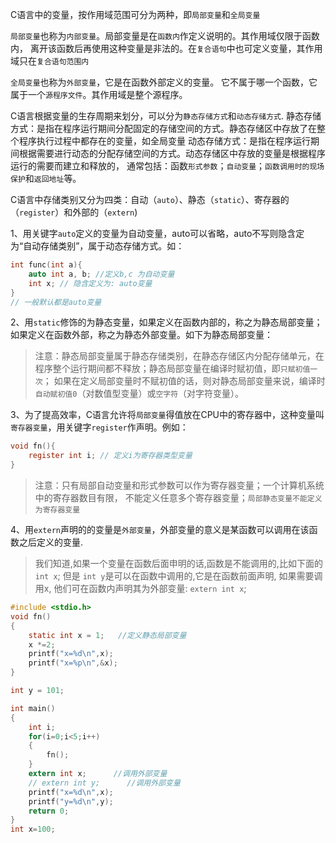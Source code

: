 C语言中的变量，按作用域范围可分为两种，即`局部变量`和`全局变量`

`局部变量`也称为`内部变量`。局部变量是在`函数内`作定义说明的。其作用域仅限于函数内， 
离开该函数后再使用这种变量是非法的。在`复合语句`中也可定义变量，其作用域只在`复合语句范围内`

`全局变量`也称为`外部变量`，它是在函数外部定义的变量。
它不属于哪一个函数，它属于一个`源程序文件`。其作用域是整个源程序。


C语言根据变量的生存周期来划分，可以分为`静态存储方式`和`动态存储方式`.
静态存储方式：是指在程序运行期间分配固定的存储空间的方式。静态存储区中存放了在整个程序执行过程中都存在的变量，如全局变量
动态存储方式：是指在程序运行期间根据需要进行动态的分配存储空间的方式。动态存储区中存放的变量是根据程序运行的需要而建立和释放的，
通常包括：函数`形式参数`；`自动变量`；`函数调用时的现场保护`和`返回地址`等。

C语言中存储类别又分为四类：自动（`auto`）、静态（`static`）、寄存器的（`register`）和外部的（`extern`)

1、用关键字`auto`定义的变量为自动变量，auto可以省略，auto不写则隐含定为“自动存储类别”，属于动态存储方式。如：
```c
int func(int a){
    auto int a, b; //定义b,c 为自动变量
    int x; // 隐含定义为: auto变量
}
// 一般默认都是auto变量
```

2、用`static`修饰的为静态变量，如果定义在函数内部的，称之为静态局部变量；如果定义在函数外部，称之为静态外部变量。如下为静态局部变量：
> 注意：静态局部变量属于静态存储类别，在静态存储区内分配存储单元，在程序整个运行期间都不释放；静态局部变量在编译时赋初值，即`只赋初值一次`；
> 如果在定义局部变量时不赋初值的话，则对静态局部变量来说，编译时`自动赋初值0`（对数值型变量）或`空字符`（对字符变量）。


3、为了提高效率，C语言允许将`局部变量`得值放在CPU中的寄存器中，这种变量叫`寄存器变量`，用关键字`register`作声明。例如：
```c
void fn(){
    register int i; // 定义i为寄存器类型变量
}
```

> 注意：只有局部自动变量和形式参数可以作为寄存器变量；一个计算机系统中的寄存器数目有限，
> 不能定义任意多个寄存器变量；`局部静态变量不能定义为寄存器变量`

4、用`extern`声明的的变量是`外部变量`，外部变量的意义是某函数可以调用在该函数之后定义的变量.
> 我们知道,如果一个变量在函数后面申明的话,函数是不能调用的,比如下面的 `int x`; 但是 `int y`是可以在函数中调用的,它是在函数前面声明,
> 如果需要调用x, 他们可在函数内声明其为外部变量: `extern int x`; 

```c
#include <stdio.h>
void fn()
{
    static int x = 1;   //定义静态局部变量
    x *=2;
    printf("x=%d\n",x);
    printf("x=%p\n",&x);
}

int y = 101;

int main()
{
    int i;
    for(i=0;i<5;i++)
    {
        fn();
    }
    extern int x;      //调用外部变量
    // extern int y;      //调用外部变量
    printf("x=%d\n",x);
    printf("y=%d\n",y);
    return 0;
}
int x=100;
```

